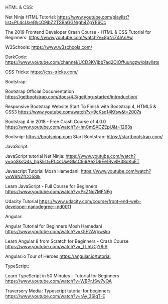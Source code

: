 HTML & CSS:

Net Ninja HTML Tutorial: 
https://www.youtube.com/playlist?list=PL4cUxeGkcC9ibZ2TSBaGGNrgh4ZgYE6Cc

The 2019 Frontend Developer Crash Course - HTML & CSS Tutorial for Beginners:
https://www.youtube.com/watch?v=8gNrZ4lAnAw

W3Schools:
https://www.w3schools.com/

DarkCode:
https://www.youtube.com/channel/UCD3KVjbb7aq2OiOffuungzw/playlists

CSS Tricks:
https://css-tricks.com/

Bootstrap:

Bootstrap Official Documentation
https://getbootstrap.com/docs/4.3/getting-started/introduction/

Responsive Bootstrap Website Start To Finish with Bootstrap 4, HTML5 & CSS3
https://www.youtube.com/watch?v=9cKsq14Kfsw&t=2007s

Bootstrap 4 in 2018 - Free Crash Course of 4.0.0
https://www.youtube.com/watch?v=hnCmSXCZEpU&t=1263s

Bootsnip:
https://bootsnipp.com
Start Bootstrap:
https://startbootstrap.com/

JavaScript:

JavaScript tutorial Net Ninja:
https://www.youtube.com/watch?v=qoSksQ4s_hg&list=PL4cUxeGkcC9i9Ae2D9Ee1RvylH38dKuET

Javascript Tutorial Mosh Hamedani:
https://www.youtube.com/watch?v=W6NZfCO5SIk

Learn JavaScript - Full Course for Beginners
https://www.youtube.com/watch?v=PkZNo7MFNFg

Udacity Tutorial
https://www.udacity.com/course/front-end-web-developer-nanodegree--nd0011


Angular:

Angular Tutorial for Beginners Mosh Hamedani
https://www.youtube.com/watch?v=k5E2AVpwsko

Learn Angular 8 from Scratch for Beginners - Crash Course
https://www.youtube.com/watch?v=_TLhUCjY9iA

Angular.io Tour of Heroes
https://angular.io/tutorial


TypeScript:

Learn TypeScript in 50 Minutes - Tutorial for Beginners
https://www.youtube.com/watch?v=WBPrJSw7yQA

Traversery Media: Typescript tutorial for beginners
https://www.youtube.com/watch?v=rAy_3SIqT-E

